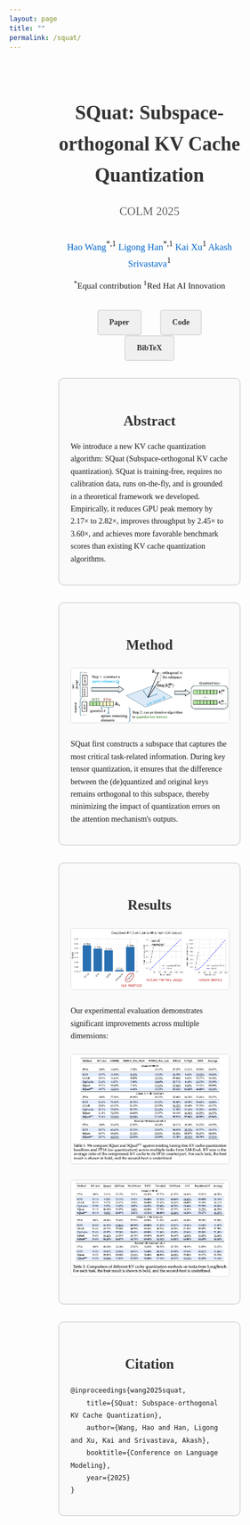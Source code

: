 ```yaml
---
layout: page
title: ""
permalink: /squat/
---
```


<style>
/* Override theme container width for this page - target content area specifically */
.content .container {
  max-width: none !important;
  width: 100% !important;
}

.page__content {
  max-width: none !important;
  width: 100% !important;
}

.page {
  max-width: none !important;
  width: 100% !important;
}

/* Override all responsive breakpoints for content containers */
@media only screen and (max-width: 1140px) {
  .content .container {
    max-width: none !important;
  }
}

@media only screen and (max-width: 1024px) {
  .content .container {
    max-width: none !important;
  }
}

@media only screen and (max-width: 768px) {
  .content .container {
    max-width: none !important;
  }
  
  .paper-container {
    max-width: 100% !important;
    padding: 10px !important;
  }
}

@media only screen and (max-width: 576px) {
  .content .container {
    max-width: none !important;
  }
  
  .paper-container {
    max-width: 100% !important;
    padding: 10px !important;
  }
}

.paper-container {
  max-width: 65%;
  margin: 0 auto;
  padding: 20px;
  font-family: 'Times New Roman', serif;
  line-height: 1.6;
}

.paper-title {
  text-align: center;
  font-size: 2.5em;
  font-weight: bold;
  margin-bottom: 20px;
  color: #333;
}

.conference {
  text-align: center;
  font-size: 1.5em;
  color: #666;
  margin-bottom: 30px;
}

.authors {
  text-align: center;
  font-size: 1.2em;
  margin-bottom: 10px;
}

.author-link {
  color: #0066cc;
  text-decoration: none;
}

.author-link:hover {
  text-decoration: underline;
}

.affiliations {
  text-align: center;
  font-size: 1.1em;
  margin-bottom: 30px;
}

.nav-links {
  text-align: center;
  margin: 30px 0;
}

.nav-links a {
  display: inline-block;
  margin: 0 15px;
  padding: 10px 20px;
  background-color: #f0f0f0;
  border: 2px solid #ddd;
  border-radius: 5px;
  text-decoration: none;
  color: #333;
  font-weight: bold;
  transition: all 0.3s ease;
}

.nav-links a:hover {
  background-color: #e0e0e0;
  border-color: #bbb;
}

.section-box {
  border: 2px solid #ddd;
  border-radius: 10px;
  padding: 20px;
  margin: 30px 0;
  background-color: #fafafa;
}

.section-title {
  font-size: 1.8em;
  font-weight: bold;
  margin-bottom: 15px;
  color: #333;
  text-align: center;
}

.method-visual {
  text-align: center;
  margin: 20px 0;
}

.method-visual img {
  max-width: 100%;
  height: auto;
  border: 1px solid #ddd;
  border-radius: 5px;
}

.results-grid {
  display: grid;
  grid-template-columns: 1fr;
  gap: 20px;
  margin: 20px 0;
}

.result-item {
  text-align: center;
}

.result-item img {
  max-width: 100%;
  height: auto;
  border: 1px solid #ddd;
  border-radius: 5px;
}

.contributions-list {
  list-style: none;
  padding: 0;
}

.contributions-list li {
  background-color: #f9f9f9;
  border: 1px solid #ddd;
  border-radius: 5px;
  padding: 15px;
  margin: 10px 0;
}

.citation-box {
  background-color: #f5f5f5;
  border: 1px solid #ddd;
  border-radius: 5px;
  padding: 20px;
  margin: 20px 0;
  font-family: 'Courier New', monospace;
  font-size: 0.9em;
  overflow-x: auto;
}

@media (max-width: 768px) {
  .paper-title {
    font-size: 2em;
  }
  
  .nav-links a {
    display: block;
    margin: 10px 0;
  }
}
</style>

<div class="paper-container">
  <h1 class="paper-title">SQuat: Subspace-orthogonal KV Cache Quantization</h1>
  
  <div class="conference">COLM 2025</div>
  
  <div class="authors">
    <a href="https://haowang94.github.io" target="_blank" class="author-link">Hao Wang</a><sup>*,1</sup>
    <a href="https://phymhan.github.io" target="_blank" class="author-link">Ligong Han</a><sup>*,1</sup>
    <a href="https://xuk.ai" target="_blank" class="author-link">Kai Xu</a><sup>1</sup>
    <a href="https://akashgit.github.io" target="_blank" class="author-link">Akash Srivastava</a><sup>1</sup>
  </div>
  
  <div class="affiliations">
    <sup>*</sup>Equal contribution <sup>1</sup>Red Hat AI Innovation
  </div>
  
  <div class="nav-links">
    <a href="https://arxiv.org/abs/2503.24358" target="_blank">Paper</a>
    <a href="https://github.com/Red-Hat-AI-Innovation-Team/SQuat" target="_blank">Code</a>
    <a href="#citation">BibTeX</a>
  </div>
  
  <div class="section-box">
    <h2 class="section-title">Abstract</h2>
    <p>We introduce a new KV cache quantization algorithm: SQuat (Subspace-orthogonal KV cache quantization). SQuat is training-free, requires no calibration data, runs on-the-fly, and is grounded in a theoretical framework we developed. Empirically, it reduces GPU peak memory by 2.17× to 2.82×, improves throughput by 2.45× to 3.60×, and achieves more favorable benchmark scores than existing KV cache quantization algorithms.</p>
  </div>
  
  <div class="section-box">
    <h2 class="section-title">Method</h2>
    <div class="method-visual">
      <img src="/images/squat/kvcache.png" alt="KV Cache Quantization Overview">
    </div>
    <p>SQuat first constructs a subspace that captures the most critical task-related information. During key tensor quantization, it ensures that the difference between the (de)quantized and original keys remains orthogonal to this subspace, thereby minimizing the impact of quantization errors on the attention mechanism's outputs.</p>
  </div>
  
  <div class="section-box">
    <h2 class="section-title">Results</h2>
    <div class="method-visual">
      <img src="/images/squat/results.png" alt="SQuat Method Overview">
    </div>
    <p>Our experimental evaluation demonstrates significant improvements across multiple dimensions:</p>
    <div class="results-grid">
      <div class="result-item">
        <img src="/images/squat/table1.png" alt="Performance Results">
      </div>
      <div class="result-item">
        <img src="/images/squat/table2.png" alt="Benchmark Comparison">
      </div>
    </div>
  </div>
  
  
  <div class="section-box" id="citation">
    <h2 class="section-title">Citation</h2>
    <pre><code>@inproceedings{wang2025squat,
    title={SQuat: Subspace-orthogonal KV Cache Quantization},
    author={Wang, Hao and Han, Ligong and Xu, Kai and Srivastava, Akash},
    booktitle={Conference on Language Modeling},
    year={2025}
}</code></pre>
  </div>
</div>